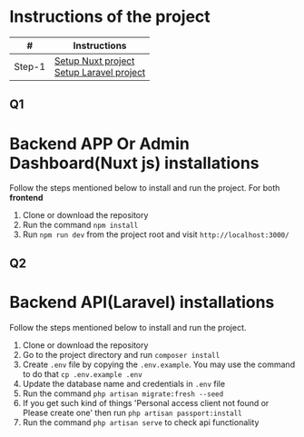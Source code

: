# Instructions of the project #
|           #             |   **Instructions**      |
|-------------------------|-------------------------|
| Step-1                  |   [Setup Nuxt project](#q1)<br>[Setup Laravel project](#q2)<br>|


## Q1
# Backend APP Or Admin Dashboard(Nuxt js) installations
Follow the steps mentioned below to install and run the project.
For both **frontend**
1. Clone or download the repository
2. Run the command `npm install`
3. Run `npm run dev` from the project root and visit `http://localhost:3000/`


## Q2
# Backend API(Laravel) installations
Follow the steps mentioned below to install and run the project.

1. Clone or download the repository
2. Go to the project directory and run `composer install`
3. Create `.env` file by copying the `.env.example`. You may use the command to do that `cp .env.example .env`
4. Update the database name and credentials in `.env` file
5. Run the command `php artisan migrate:fresh --seed`
6. If you get such kind of things 'Personal access client not found or Please create one' then run `php artisan passport:install`
7. Run the command `php artisan serve` to check api functionality

